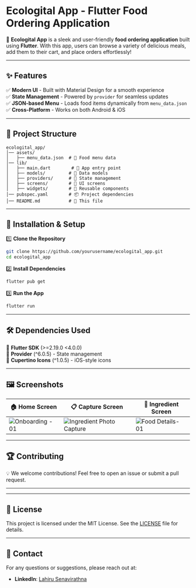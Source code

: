 # Ecologital App - Flutter Food Ordering Application

🚀 **Ecologital App** is a sleek and user-friendly **food ordering application** built using **Flutter**. With this app, users can browse a variety of delicious meals, add them to their cart, and place orders effortlessly!  

---

## ✨ Features

✅ **Modern UI** - Built with Material Design for a smooth experience  
✅ **State Management** - Powered by `provider` for seamless updates  
✅ **JSON-based Menu** - Loads food items dynamically from `menu_data.json`  
✅ **Cross-Platform** - Works on both Android & iOS  

---

## 👤 Project Structure

```
ecologital_app/
│── assets/
│   ├── menu_data.json  # 🍕 Food menu data
│── lib/
│   ├── main.dart        # 🚀 App entry point
│   ├── models/         # 📄 Data models
│   ├── providers/      # 🔄 State management
│   ├── screens/        # 📱 UI screens
│   ├── widgets/        # 🧩 Reusable components
│── pubspec.yaml        # 📦 Project dependencies
│── README.md           # 📖 This file
```

---

## 🔧 Installation & Setup

1️⃣ **Clone the Repository**
```sh
git clone https://github.com/yourusername/ecologital_app.git
cd ecologital_app
```

2️⃣ **Install Dependencies**
```sh
flutter pub get
```

3️⃣ **Run the App**
```sh
flutter run
```

---

## 🛠 Dependencies Used

📌 **Flutter SDK** (>=2.19.0 <4.0.0)  
📌 **Provider** (^6.0.5) - State management  
📌 **Cupertino Icons** (^1.0.5) - iOS-style icons  

---

## 🖼️ Screenshots

| 🏠 Home Screen | 📋 Capture Screen | 🛂 Ingredient Screen |
|---------------|--------------|--------------|
| ![Onboarding - 01](https://github.com/user-attachments/assets/7cb52a9f-2107-4ab5-ab24-afc53df92847) | ![Ingredient Photo Capture](https://github.com/user-attachments/assets/9c910ff0-ae77-4d4b-99f5-25f02b364db7) | ![Food Details-01](https://github.com/user-attachments/assets/b3a4c5ee-43a9-40fb-847d-303576fe59c6) |

---


## 🏆 Contributing

💡 We welcome contributions! Feel free to open an issue or submit a pull request.  

---

---

## 📝 License

This project is licensed under the MIT License. See the [LICENSE](https://codeshow-lapz.web.app) file for details.

---

## 📧 Contact

For any questions or suggestions, please reach out at:
- **LinkedIn**: [Lahiru Senavirathna](https://www.linkedin.com/in/lahiru-senavirathna-39b11a215/)
